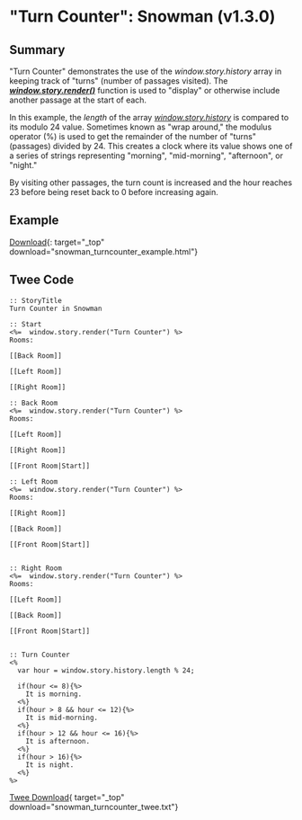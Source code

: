 # "Turn Counter": Snowman (v1.3.0)

## Summary

"Turn Counter" demonstrates the use of the *window.story.history* array in keeping track of "turns" (number of passages visited). The ***[window.story.render()](https://videlais.github.io/snowman/1/window_story/functions/render.html)*** function is used to "display" or otherwise include another passage at the start of each.

In this example, the *length* of the array *[window.story.history](https://videlais.github.io/snowman/1/window_story/properties/history.html)* is compared to its modulo 24 value. Sometimes known as "wrap around," the modulus operator (%) is used to get the remainder of the number of "turns" (passages) divided by 24. This creates a clock where its value shows one of a series of strings representing "morning", "mid-morning", "afternoon", or "night."

By visiting other passages, the turn count is increased and the hour reaches 23 before being reset back to 0 before increasing again.

## Example

[Download](snowman_turncounter_example.html){: target="_top" download="snowman_turncounter_example.html"}

## Twee Code

```twee
:: StoryTitle
Turn Counter in Snowman

:: Start
<%=  window.story.render("Turn Counter") %>
Rooms:

[[Back Room]]

[[Left Room]]

[[Right Room]]

:: Back Room
<%=  window.story.render("Turn Counter") %>
Rooms:

[[Left Room]]

[[Right Room]]

[[Front Room|Start]]

:: Left Room
<%=  window.story.render("Turn Counter") %>
Rooms:

[[Right Room]]

[[Back Room]]

[[Front Room|Start]]


:: Right Room
<%=  window.story.render("Turn Counter") %>
Rooms:

[[Left Room]]

[[Back Room]]

[[Front Room|Start]]


:: Turn Counter
<%
  var hour = window.story.history.length % 24;

  if(hour <= 8){%>
    It is morning.
  <%}
  if(hour > 8 && hour <= 12){%>
    It is mid-morning.
  <%}
  if(hour > 12 && hour <= 16){%>
    It is afternoon.
  <%}
  if(hour > 16){%>
    It is night.
  <%}
%>

```

[Twee Download](snowman_turncounter_twee.txt){ target="_top" download="snowman_turncounter_twee.txt"}
